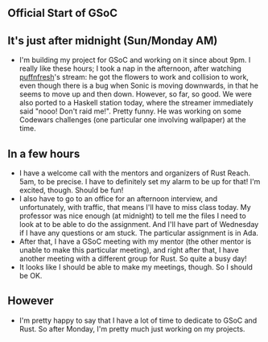 ## Official Start of GSoC

## It's just after midnight (Sun/Monday AM)
- I'm building my project for GSoC and working on it since about 9pm. I really like these hours; I took a nap in the afternoon, after watching 
  [puffnfresh](https://github.com/puffnfresh/sonic2)'s stream: he got the flowers to work and collision to work, even though there is a bug when 
  Sonic is moving downwards, in that he seems to move up and then down. However, so far, so good.
  We were also ported to a Haskell station today, where the streamer immediately said "nooo! Don't raid me!".
  Pretty funny. He was working on some Codewars challenges (one particular one involving wallpaper) at the time.
  
## In a few hours
- I have a welcome call with the mentors and organizers of Rust Reach. 5am, to be precise. I have to definitely set my 
  alarm to be up for that! I'm excited, though. Should be fun!
- I also have to go to an office for an afternoon interview, and unfortunately, with traffic, that means I'll have to miss class today.
  My professor was nice enough (at midnight) to tell me the files I need to look at to be able to do the assignment.
  And I'll have part of Wednesday if I have any questions or am stuck. The particular assignment is in Ada.
- After that, I have a GSoC meeting with my mentor (the other mentor is unable to make this particular meeting), 
  and right after that, I have another meeting with a different group for Rust. So quite a busy day!
- It looks like I should be able to make my meetings, though. So I should be OK. 
  
## However
- I'm pretty happy to say that I have a lot of time to dedicate to GSoC and Rust. So after Monday, I'm pretty much
  just working on my projects. 
  

